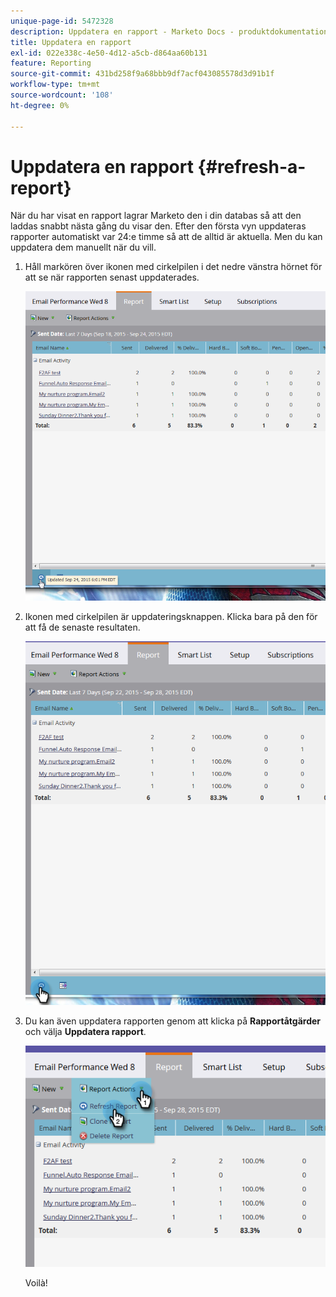 ```yaml
---
unique-page-id: 5472328
description: Uppdatera en rapport - Marketo Docs - produktdokumentation
title: Uppdatera en rapport
exl-id: 022e338c-4e50-4d12-a5cb-d864aa60b131
feature: Reporting
source-git-commit: 431bd258f9a68bbb9df7acf043085578d3d91b1f
workflow-type: tm+mt
source-wordcount: '108'
ht-degree: 0%

---
```


# Uppdatera en rapport {#refresh-a-report}

När du har visat en rapport lagrar Marketo den i din databas så att den laddas snabbt nästa gång du visar den. Efter den första vyn uppdateras rapporter automatiskt var 24:e timme så att de alltid är aktuella. Men du kan uppdatera dem manuellt när du vill.

1. Håll markören över ikonen med cirkelpilen i det nedre vänstra hörnet för att se när rapporten senast uppdaterades.

   ![](assets/one.png)

1. Ikonen med cirkelpilen är uppdateringsknappen. Klicka bara på den för att få de senaste resultaten.

   ![](assets/two.png)

1. Du kan även uppdatera rapporten genom att klicka på **Rapportåtgärder** och välja **Uppdatera rapport**.

   ![](assets/three.png)

   Voilà!
